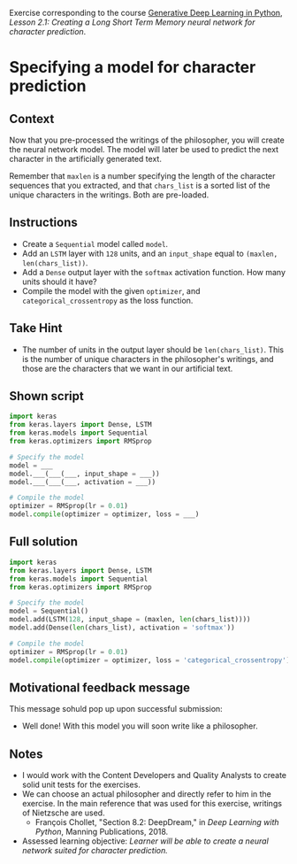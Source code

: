 Exercise corresponding to the course [Generative Deep Learning in Python](CourseOutline.md), *Lesson 2.1: Creating a Long Short Term Memory neural network for character prediction*.

# Specifying a model for character prediction

## Context

Now that you pre-processed the writings of the philosopher, you will create the neural network model. The model will later be used to predict the next character in the artificially generated text.

Remember that `maxlen` is a number specifying the length of the character sequences that you extracted, and that `chars_list` is a sorted list of the unique characters in the writings. Both are pre-loaded.

## Instructions

  * Create a `Sequential` model called `model`.
  * Add an `LSTM` layer with `128` units, and an `input_shape` equal to `(maxlen, len(chars_list))`.
  * Add a `Dense` output layer with the `softmax` activation function. How many units should it have?
  * Compile the model with the given `optimizer`, and `categorical_crossentropy` as the loss function.

## Take Hint
  * The number of units in the output layer should be `len(chars_list)`. This is the number of unique characters in the philosopher's writings, and those are the characters that we want in our artificial text.

## Shown script

```python
import keras
from keras.layers import Dense, LSTM
from keras.models import Sequential
from keras.optimizers import RMSprop

# Specify the model
model = ___
model.___(___(___, input_shape = ___))
model.___(___(___, activation = ___))

# Compile the model
optimizer = RMSprop(lr = 0.01)
model.compile(optimizer = optimizer, loss = ___)
```

## Full solution

```python
import keras
from keras.layers import Dense, LSTM
from keras.models import Sequential
from keras.optimizers import RMSprop

# Specify the model
model = Sequential()
model.add(LSTM(128, input_shape = (maxlen, len(chars_list))))
model.add(Dense(len(chars_list), activation = 'softmax'))

# Compile the model
optimizer = RMSprop(lr = 0.01)
model.compile(optimizer = optimizer, loss = 'categorical_crossentropy')
```

## Motivational feedback message

This message sohuld pop up upon successful submission:
  * Well done! With this model you will soon write like a philosopher.

## Notes
  * I would work with the Content Developers and Quality Analysts to create solid unit tests for the exercises.
  * We can choose an actual philosopher and directly refer to him in the exercise. In the main reference that was used for this exercise, writings of Nietzsche are used.
    * François Chollet, "Section 8.2: DeepDream," in *Deep Learning with Python*, Manning Publications, 2018.
  * Assessed learning objective: *Learner will be able to create a neural network suited for character prediction.*
